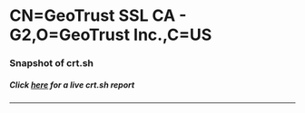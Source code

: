 # CN=GeoTrust SSL CA - G2,O=GeoTrust Inc.,C=US
### Snapshot of crt.sh
##### Click [here](https://crt.sh/?q=Serial_49D7A016B2DA1530ACA0C016E440FECC) for a live crt.sh report

---
